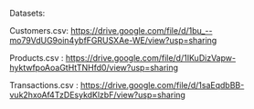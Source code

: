 Datasets:

Customers.csv: https://drive.google.com/file/d/1bu_--mo79VdUG9oin4ybfFGRUSXAe-WE/view?usp=sharing

Products.csv : https://drive.google.com/file/d/1IKuDizVapw-hyktwfpoAoaGtHtTNHfd0/view?usp=sharing 

Transactions.csv : https://drive.google.com/file/d/1saEqdbBB-vuk2hxoAf4TzDEsykdKlzbF/view?usp=sharing

